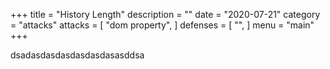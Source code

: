 +++
title = "History Length"
description = ""
date = "2020-07-21"
category = "attacks"
attacks = [
    "dom property",
]
defenses = [
    "",
]
menu = "main"
+++

dsadasdasdasdasdasdasasddsa